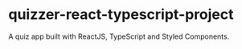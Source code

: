 # quizzer-react-typescript-project
A quiz app built with ReactJS, TypeScript and Styled Components.
